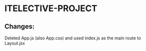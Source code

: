 # ITELECTIVE-PROJECT

## Changes:

Deleted App.js (also App.css) and used index.js as the main route to Layout.jsx

